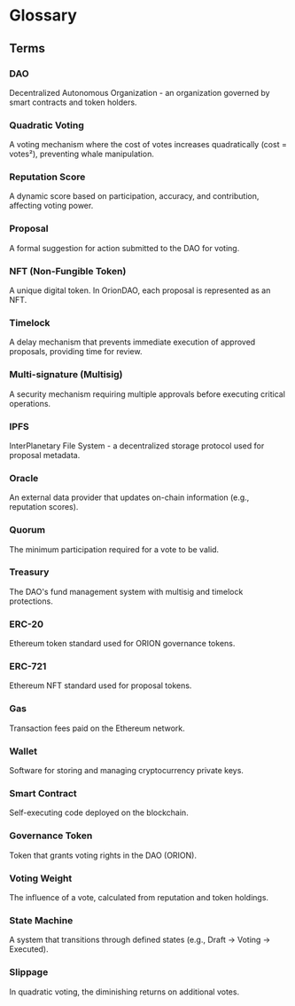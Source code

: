 # Glossary

## Terms

### DAO
Decentralized Autonomous Organization - an organization governed by smart contracts and token holders.

### Quadratic Voting
A voting mechanism where the cost of votes increases quadratically (cost = votes²), preventing whale manipulation.

### Reputation Score
A dynamic score based on participation, accuracy, and contribution, affecting voting power.

### Proposal
A formal suggestion for action submitted to the DAO for voting.

### NFT (Non-Fungible Token)
A unique digital token. In OrionDAO, each proposal is represented as an NFT.

### Timelock
A delay mechanism that prevents immediate execution of approved proposals, providing time for review.

### Multi-signature (Multisig)
A security mechanism requiring multiple approvals before executing critical operations.

### IPFS
InterPlanetary File System - a decentralized storage protocol used for proposal metadata.

### Oracle
An external data provider that updates on-chain information (e.g., reputation scores).

### Quorum
The minimum participation required for a vote to be valid.

### Treasury
The DAO's fund management system with multisig and timelock protections.

### ERC-20
Ethereum token standard used for ORION governance tokens.

### ERC-721
Ethereum NFT standard used for proposal tokens.

### Gas
Transaction fees paid on the Ethereum network.

### Wallet
Software for storing and managing cryptocurrency private keys.

### Smart Contract
Self-executing code deployed on the blockchain.

### Governance Token
Token that grants voting rights in the DAO (ORION).

### Voting Weight
The influence of a vote, calculated from reputation and token holdings.

### State Machine
A system that transitions through defined states (e.g., Draft → Voting → Executed).

### Slippage
In quadratic voting, the diminishing returns on additional votes.

